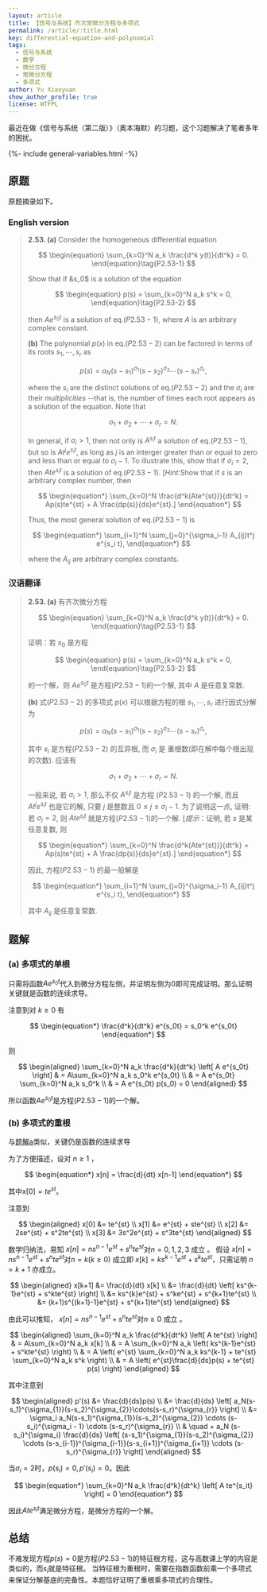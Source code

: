 ```yaml
---
layout: article
title: 【信号与系统】齐次常微分方程与多项式
permalink: /article/:title.html
key: differential-equation-and-polynomial
tags: 
  - 信号与系统
  - 数学
  - 微分方程
  - 常微分方程
  - 多项式
author: Yu Xiaoyuan
show_author_profile: true
license: WTFPL
---
```


最近在做《信号与系统（第二版）》（奥本海默）的习题，这个习题解决了笔者多年的困扰。

<!--more-->

<!-- begin include -->
{%- include general-variables.html -%}
<!-- end include -->

<!-- begin private variable of Liquid -->

<!-- end private variable of Liquid -->

## 原题

原题摘录如下。

### English version

>**2.53. (a)** Consider the homogeneous differential equation
>
>$$
>\begin{equation}
>    \sum_{k=0}^N a_k \frac{d^k y(t)}{dt^k} = 0.
>\end{equation}\tag{P2.53-1}
>$$
>
>Show that if &s_0$ is a solution of the equation
>
>$$
>\begin{equation}
>    p(s) = \sum_{k=0}^N a_k s^k = 0,
>\end{equation}\tag{P2.53-2}
>$$
>
>then $Ae^{s_0t}$ is a solution of eq.$(P2.53-1)$, where $A$ is an arbitrary complex constant.
>
>**(b)** The polynomial $p(x)$ in eq.$(P2.53-2)$ can be factored in terms of its roots $s_1,\cdots,s_r$ as
>
>$$
>\begin{equation*}
>    p(s) = a_N(s-s_1)^{\sigma_{1}}(s-s_2)^{\sigma_{2}}\cdots(s-s_r)^{\sigma_{r}} ,
>\end{equation*}
>$$
>
>where the $s_i$ are the distinct solutions of eq.$(P2.53-2)$ and the $\sigma_i$ are their *multiplicities*
>--that is, the number of times each root appears as a solution of the equation. Note that
>
>$$
>\begin{equation*}
>    \sigma_1 + \sigma_2 + \cdots + \sigma_r = N.
>\end{equation*}
>$$
>
>In general, if $\sigma_i > 1$, then not only is $A^{s_i t}$ a solution of eq.$(P2.53-1)$,
>but so is $At^je^{s_it}$, as long as $j$ is an interger greater than or equal to zero and less than or equal to $\sigma_i-1$.
>To illustrate this, show that if $\sigma_i=2$, then $Ate^{s_it}$ is a solution of eq.$(P2.53-1)$.
>[*Hint*:Show that if $s$ is an arbitrary complex number, then
>
>$$
>\begin{equation*}
>    \sum_{k=0}^N \frac{d^k(Ate^{st})}{dt^k} = Ap(s)te^{st} + A \frac{dp(s)}{ds}e^{st}.]
>\end{equation*}
>$$
>
>Thus, the most general solution of eq.$(P2.53-1)$ is
>
>$$
>\begin{equation*}
>    \sum_{i=1}^N \sum_{j=0}^{\sigma_i-1} A_{ij}t^j e^{s_i t},
>\end{equation*}
>$$
>
>where the $A_{ij}$ are arbitrary complex constants.

### 汉语翻译

>**2.53. (a)** 有齐次微分方程
>
>$$
>\begin{equation}
>    \sum_{k=0}^N a_k \frac{d^k y(t)}{dt^k} = 0.
>\end{equation}\tag{P2.53-1}
>$$
>
>证明：若 $s_0$ 是方程
>
>$$
>\begin{equation}
>    p(s) = \sum_{k=0}^N a_k s^k = 0,
>\end{equation}\tag{P2.53-2}
>$$
>
>的一个解，则 $Ae^{s_0t}$ 是方程$(P2.53-1)$的一个解, 其中 $A$ 是任意复常数.
>
>**(b)** 式$(P2.53-2)$ 的多项式 $p(x)$ 可以根据方程的根 $s_1,\cdots,s_r$ 进行因式分解为
>
>$$
>\begin{equation*}
>    p(s) = a_N(s-s_1)^{\sigma_{1}}(s-s_2)^{\sigma_{2}}\cdots(s-s_r)^{\sigma_{r}} ,
>\end{equation*}
>$$
>
>其中 $s_i$ 是方程$(P2.53-2)$ 的互异根, 而 $\sigma_i$ 是 重根数(即在解中每个根出现的次数). 应该有
>
>$$
>\begin{equation*}
>    \sigma_1 + \sigma_2 + \cdots + \sigma_r = N.
>\end{equation*}
>$$
>
>一般来说, 若 $\sigma_i > 1$, 那么不仅 $A^{s_i t}$ 是方程 $(P2.53-1)$ 的一个解,
>而且 $At^je^{s_it}$ 也是它的解, 只要 $j$ 是整数且 $0 \leq j \leq \sigma_i-1$.
>为了说明这一点, 证明: 若 $\sigma_i=2$, 则 $Ate^{s_it}$ 就是方程$(P2.53-1)$的一个解.
>[*提示*：证明, 若 $s$ 是某任意复数, 则
>
>$$
>\begin{equation*}
>    \sum_{k=0}^N \frac{d^k(Ate^{st})}{dt^k} = Ap(s)te^{st} + A \frac{dp(s)}{ds}e^{st}.]
>\end{equation*}
>$$
>
>因此, 方程$(P2.53-1)$ 的最一般解是
>
>$$
>\begin{equation*}
>    \sum_{i=1}^N \sum_{j=0}^{\sigma_i-1} A_{ij}t^j e^{s_i t},
>\end{equation*}
>$$
>
>其中 $A_{ij}$ 是任意复常数.

## 题解

### **(a)** 多项式的单根

只需将函数$A e^{s_0t}$代入到微分方程左侧，并证明左侧为$0$即可完成证明。那么证明关键就是函数的连续求导。

注意到对 $k\geq 0$ 有

$$
\begin{equation*}
    \frac{d^k}{dt^k} e^{s_0t} = s_0^k e^{s_0t}
\end{equation*}
$$

则

<!-- $$
\begin{equation*}
    \sum_{k=0}^N a_k \frac{d^k}{dt^k} \left[ A e^{s_0t} \right] = A\sum_{k=0}^N a_k s_0^k e^{s_0t}
\end{equation*}
$$ -->

$$
\begin{aligned}
    \sum_{k=0}^N a_k \frac{d^k}{dt^k} \left[ A e^{s_0t} \right] & = A\sum_{k=0}^N a_k s_0^k e^{s_0t} \\
    & = A e^{s_0t} \sum_{k=0}^N a_k s_0^k \\
    & = A e^{s_0t} p(s_0) = 0
\end{aligned}
$$

所以函数$A e^{s_0t}$是方程$(P2.53-1)$的一个解。

### **(b)** 多项式的重根

与[题解a](#a-多项式的单根)类似，关键仍是函数的连续求导

为了方便描述，设对 $n \geq 1$ ，

$$
\begin{equation*}
    x[n] = \frac{d}{dt} x[n-1]
\end{equation*}
$$

其中$x[0] = te^{st}$。

注意到

$$
\begin{aligned}
    x[0] &= te^{st} \\
    x[1] &= e^{st} + ste^{st} \\
    x[2] &= 2se^{st} + s^2te^{st} \\
    x[3] &= 3s^2e^{st} + s^3te^{st}
\end{aligned}
$$

数学归纳法，易知 $x[n] = ns^{n-1}e^{st} + s^nte^{st}$对$n=0,1,2,3$ 成立 。
假设 $x[n] = ns^{n-1}e^{st} + s^nte^{st}$对$n=k(k\geq 0)$ 成立即 $x[k] = ks^{k-1}e^{st} + s^kte^{st}$，只需证明 $n=k+1$ 亦成立。

$$
\begin{aligned}
    x[k+1] &= \frac{d}{dt} x[k] \\
    &= \frac{d}{dt} \left[ ks^{k-1}e^{st} + s^kte^{st} \right] \\
    &= ks^{k}e^{st} + s^ke^{st} + s^{k+1}te^{st} \\
    &= (k+1)s^{(k+1)-1}e^{st} + s^{k+1}te^{st}
\end{aligned}
$$

由此可以推知， $x[n] = ns^{n-1}e^{st} + s^nte^{st}$对$n \geq 0$ 成立 。

$$
\begin{aligned}
    \sum_{k=0}^N a_k \frac{d^k}{dt^k} \left[ A te^{st} \right] & = A\sum_{k=0}^N a_k x[k] \\
    & = A \sum_{k=0}^N a_k \left( ks^{k-1}e^{st} + s^kte^{st} \right) \\
    & = A \left( e^{st} \sum_{k=0}^N a_k ks^{k-1} + te^{st} \sum_{k=0}^N a_k s^k \right) \\
    & = A \left( e^{st}\frac{d}{ds}p(s) + te^{st} p(s) \right)
\end{aligned}
$$

其中注意到

$$
\begin{aligned}
    p'(s) &= \frac{d}{ds}p(s) \\
    &= \frac{d}{ds} \left[ a_N(s-s_1)^{\sigma_{1}}(s-s_2)^{\sigma_{2}}\cdots(s-s_r)^{\sigma_{r}} \right] \\
    &= \sigma_i a_N(s-s_1)^{\sigma_{1}}(s-s_2)^{\sigma_{2}} \cdots (s-s_i)^{\sigma_i - 1} \cdots (s-s_r)^{\sigma_{r}} \\
    & \quad + a_N (s-s_i)^{\sigma_i} \frac{d}{ds} \left[ (s-s_1)^{\sigma_{1}}(s-s_2)^{\sigma_{2}} \cdots (s-s_{i-1})^{\sigma_{i-1}}(s-s_{i+1})^{\sigma_{i+1}} \cdots (s-s_r)^{\sigma_{r}} \right]
\end{aligned}
$$

当$\sigma_i=2$时，$p(s_i) = 0, p'(s_i) = 0$。因此

$$
\begin{equation*}
    \sum_{k=0}^N a_k \frac{d^k}{dt^k} \left[ A te^{s_it} \right] = 0
\end{equation*}
$$

因此$A te^{s_it}$满足微分方程，是微分方程的一个解。

## 总结

不难发现方程$p(s)=0$是方程$(P2.53-1)$的特征根方程，这与高数课上学的内容是类似的，而$s_i$就是特征根。
当特征根为重根时，需要在指数函数前乘一个多项式来保证分解基底的完备性。本题恰好证明了重根乘多项式的合理性。
